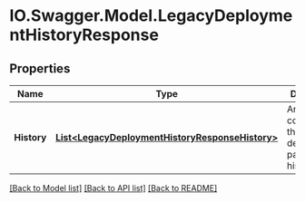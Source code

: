 # IO.Swagger.Model.LegacyDeploymentHistoryResponse
## Properties

Name | Type | Description | Notes
------------ | ------------- | ------------- | -------------
**History** | [**List&lt;LegacyDeploymentHistoryResponseHistory&gt;**](LegacyDeploymentHistoryResponseHistory.md) | Array containing the deployment&#x27;s package history. | [optional] 

[[Back to Model list]](../README.md#documentation-for-models) [[Back to API list]](../README.md#documentation-for-api-endpoints) [[Back to README]](../README.md)

